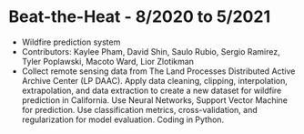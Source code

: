 # Beat-the-Heat - 8/2020 to 5/2021
- Wildfire prediction system
- Contributors: Kaylee Pham, David Shin, Saulo Rubio, Sergio Ramirez, Tyler Poplawski, Macoto Ward, Lior Zlotikman
- Collect remote sensing data from The Land Processes Distributed Active Archive Center (LP DAAC). Apply
data cleaning, clipping, interpolation, extrapolation, and
data extraction to create a new dataset for wildfire
prediction in California. Use Neural Networks, Support
Vector Machine for prediction. Use classification metrics,
cross-validation, and regularization for model evaluation.
Coding in Python.
